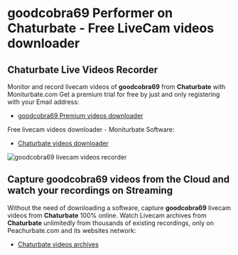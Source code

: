 # goodcobra69 Performer on Chaturbate - Free LiveCam videos downloader

## Chaturbate Live Videos Recorder

Monitor and record livecam videos of **goodcobra69** from **Chaturbate** with Moniturbate.com
Get a premium trial for free by just and only registering with your Email address:
* [goodcobra69 Premium videos downloader](https://moniturbate.com/request-demo-licence-key.html)

Free livecam videos downloader - Moniturbate Software:
* [Chaturbate videos downloader](https://moniturbate.com/moniturbate-download-software.html)

![goodcobra69 livecam videos recorder](https://peachurnet.com/templates/moniturbate-software.png)


## Capture goodcobra69 videos from the Cloud and watch your recordings on Streaming

Without the need of downloading a software, capture **goodcobra69** livecam videos from **Chaturbate** 100% online.
Watch Livecam archives from **Chaturbate** unlimitedly from thousands of existing recordings, only on Peachurbate.com and its websites network:
* [Chaturbate videos archives](https://peachurnet.com/)
